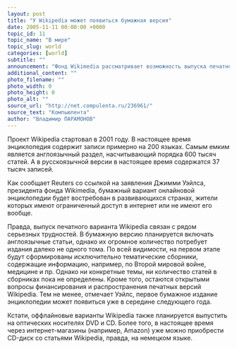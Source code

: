 ```yaml
---
layout: post
title: "У Wikipedia может появиться бумажная версия"
date: 2005-11-11 00:00:00 +0000
topic_id: 11
topic_name: "В мире"
topic_slug: world
categories: [world]
subtitle: ""
announcement: "Фонд Wikimedia рассматривает возможность выпуска печатной версии популярной онлайновой энциклопедии Wikipedia."
additional_content: ""
photo_filename: ""
photo_width: 0
photo_height: 0
photo_alt: ""
source_url: "http://net.compulenta.ru/236961/"
source_text: "Компьюлента"
author: "Владимир ПАРАМОНОВ"
---
```

Проект Wikipedia стартовал в 2001 году. В настоящее время энциклопедия содержит записи примерно на 200 языках. Самым емким является англоязычный раздел, насчитывающий порядка 600 тысяч статей. А в русскоязычной версии в настоящее время содержатся 37 тысяч записей.

Как сообщает Reuters со ссылкой на заявления Джимми Уэйлса, президента фонда Wikimedia, бумажный вариант онлайновой энциклопедии будет востребован в развивающихся странах, жители которых имеют ограниченный доступ в интернет или не имеют его вообще.

Правда, выпуск печатного варианта Wikipedia связан с рядом серьезных трудностей. В бумажную версию планируется включать англоязычные статьи, однако их огромное количество потребует издания далеко не одного тома. По всей видимости, на первом этапе будут сформированы исключительно тематические сборники, содержащие информацию, например, по Второй мировой войне, медицине и пр. Однако ни конкретные темы, ни количество статей в сборниках пока не определены. Кроме того, остаются открытыми вопросы финансирования и распространения печатных версий Wikipedia. Тем не менее, отмечает Уэйлс, первое бумажное издание энциклопедии может появиться уже в середине следующего года.

Кстати, оффлайновые варианты Wikipedia также планируется выпустить на оптических носителях DVD и CD. Более того, в настоящее время через интернет-магазины (например, Amazon) уже можно приобрести CD-диск со статьями Wikipedia, правда, на немецком языке.
